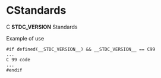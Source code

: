 # CStandards
C __STDC_VERSION__ Standards

Example of use

```
#if defined(__STDC_VERSION__) && __STDC_VERSION__ == C99
...
C 99 code
...
#endif
```
